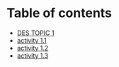 # Table of contents

* [DES TOPIC 1](README.md)
* [activity 1.1](activity-1.1.md)
* [activity 1.2](activity-1.2.md)
* [activity 1.3](activity-1.3.md)

